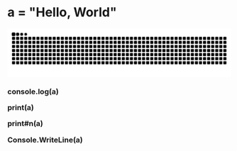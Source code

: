 # a = "Hello, World"

<p align=center><img align="center" src="https://raw.githubusercontent.com/RIMOPA/RIMOPA/output/github-contribution-grid-snake-dark.svg?palette=github-dark" /></p>

<h3>

console.log(a)

print(a)

print#n(a)

Console.WriteLine(a)
</h3>
